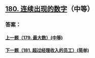 ## [180. 连续出现的数字](https://leetcode-cn.com/problems/consecutive-numbers/)（中等）





### 答案：



#### [上一题（179. 最大数）(中等)](https://github.com/sdwwld/leetCode/blob/master/src/main/java/com/wld/java/leetcode/leetCode0179.md)

#### [下一题（181. 超过经理收入的员工）(简单)](https://github.com/sdwwld/leetCode/blob/master/src/main/java/com/wld/java/leetcode/leetCode0181.md)
